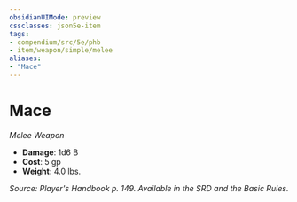 ```yaml
---
obsidianUIMode: preview
cssclasses: json5e-item
tags:
- compendium/src/5e/phb
- item/weapon/simple/melee
aliases: 
- "Mace"
---
```

# Mace
*Melee Weapon*  

- **Damage**: 1d6 B
- **Cost**: 5 gp
- **Weight**: 4.0 lbs.

*Source: Player's Handbook p. 149. Available in the SRD and the Basic Rules.*